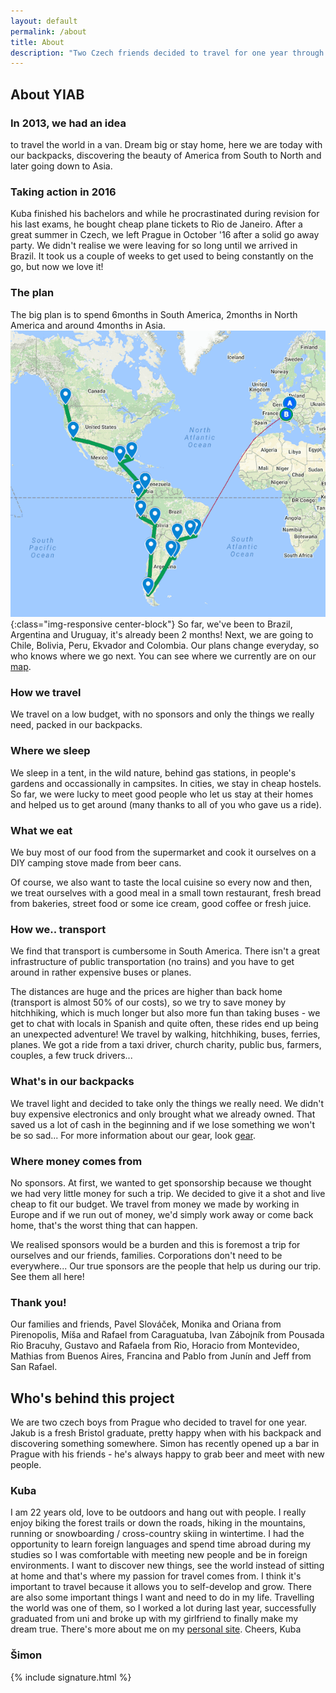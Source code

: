 ```yaml
---
layout: default
permalink: /about
title: About
description: "Two Czech friends decided to travel for one year through South America and Asia, living out of their backpacks. Find out all about this backpacking journey and the guys behind it on this page."
---
```

## About YIAB

### In 2013, we had an idea
to travel the world in a van. Dream big or stay home, here we are today with our backpacks, discovering the beauty of America from South to North and later going down to Asia.

### Taking action in 2016
Kuba finished his bachelors and while he procrastinated during revision for his last exams, he bought cheap plane tickets to Rio de Janeiro. After a great summer in Czech, we left Prague in October '16 after a solid go away party. We didn't realise we were leaving for so long until we arrived in Brazil. It took us a couple of weeks to get used to being constantly on the go, but now we love it! 

### The plan 
The big plan is to spend 6months in South America, 2months in North America and around 4months in Asia. 
![The plan](/assets/jpegs/plan_map.png){:class="img-responsive center-block"}
So far, we've been to Brazil, Argentina and Uruguay, it's already been 2 months! Next, we are going to Chile, Bolivia, Peru, Ekvador and Colombia. Our plans change everyday, so who knows where we go next. You can see where we currently are on our [map](/map).

### How we travel

We travel on a low budget, with no sponsors and only the things we really need, packed in our backpacks.

### Where we sleep
We sleep in a tent, in the wild nature, behind gas stations, in people's gardens and occassionally in campsites. In cities, we stay in cheap hostels. So far, we were lucky to meet good people who let us stay at their homes and helped us to get around (many thanks to all of you who gave us a ride). 

### What we eat
We buy most of our food from the supermarket and cook it ourselves on a DIY camping stove made from beer cans. 

Of course, we also want to taste the local cuisine so every now and then, we treat ourselves with a good meal in a small town restaurant, fresh bread from bakeries, street food or some ice cream, good coffee or fresh juice. 

### How we.. transport
We find that transport is cumbersome in South America. There isn't a great infrastructure of public transportation (no trains) and you have to get around in rather expensive buses or planes. 

The distances are huge and the prices are higher than back home (transport is almost 50% of our costs), so we try to save money by hitchhiking, which is much longer but also more fun than taking buses - we get to chat with locals in Spanish and quite often, these rides end up being an unexpected adventure! We travel by walking, hitchhiking, buses, ferries, planes. We got a ride from a taxi driver, church charity, public bus, farmers, couples, a few truck drivers... 

### What's in our backpacks
We travel light and decided to take only the things we really need. We didn't buy expensive electronics and only brought what we already owned. That saved us a lot of cash in the beginning and if we lose something we won't be so sad... For more information about our gear, look [gear](/gear).


### Where money comes from
No sponsors. At first, we wanted to get sponsorship because we thought we had very little money for such a trip. We decided to give it a shot and live cheap to fit our budget. We travel from money we made by working in Europe and if we run out of money, we'd simply work away or come back home, that's the worst thing that can happen. 

We realised sponsors would be a burden and this is foremost a trip for ourselves and our friends, families. Corporations don't need to be everywhere... Our true sponsors are the people that help us during our trip. See them all here!

### Thank you!

Our families and friends, Pavel Slováček, Monika and Oriana from Pirenopolis, Míša and Rafael from Caraguatuba, Ivan Zábojník from Pousada Rio Bracuhy, Gustavo and Rafaela from Rio, Horacio from Montevideo, Mathias from Buenos Aires, Francina and Pablo from Junín and Jeff from San Rafael.

## Who's behind this project

We are two czech boys from Prague who decided to travel for one year. Jakub is a fresh Bristol graduate, pretty happy when with his backpack and discovering something somewhere. Simon has recently opened up a bar in Prague with his friends - he's always happy to grab beer and meet with new people. 

### Kuba

I am 22 years old, love to be outdoors and hang out with people. I really enjoy biking the forest trails or down the roads, hiking in the mountains, running or snowboarding / cross-country skiing in wintertime. 
I had the opportunity to learn foreign languages and spend time abroad during my studies so I was comfortable with meeting new people and be in foreign environments. 
I want to discover new things, see the world instead of sitting at home and that's where my passion for travel comes from. I think it's important to travel because it allows you to self-develop and grow. 
There are also some important things I want and need to do in my life. Travelling the world was one of them, so I worked a lot during last year, successfully graduated from uni and broke up with my girlfriend to finally make my dream true. There's more about me on my [personal site](www.jakubvelfl.com). Cheers, Kuba

### Šimon


{% include signature.html %}
    

